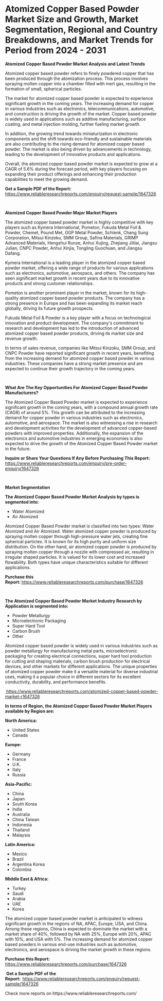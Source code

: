 <p><h1>Atomized Copper Based Powder Market Size and Growth, Market Segmentation, Regional and Country Breakdowns, and Market Trends for Period from 2024 -  2031</h1></p><p><strong>Atomized Copper Based Powder Market Analysis and Latest Trends</strong></p>
<p><p>Atomized copper based powder refers to finely powdered copper that has been produced through the atomization process. This process involves spraying molten copper into a chamber filled with inert gas, resulting in the formation of small, spherical particles.</p><p>The market for atomized copper based powder is expected to experience significant growth in the coming years. The increasing demand for copper in various industries such as electronics, telecommunications, automotive, and construction is driving the growth of the market. Copper based powder is widely used in applications such as additive manufacturing, surface coating, and metal injection molding, further fueling market growth.</p><p>In addition, the growing trend towards miniaturization in electronic components and the shift towards eco-friendly and sustainable materials are also contributing to the rising demand for atomized copper based powder. The market is also being driven by advancements in technology, leading to the development of innovative products and applications.</p><p>Overall, the atomized copper based powder market is expected to grow at a CAGR of 5.6% during the forecast period, with key players focusing on expanding their product offerings and enhancing their production capabilities to meet the growing demand.</p></p>
<p><strong>Get a Sample PDF of the Report:&nbsp;</strong> <a href="https://www.reliableresearchreports.com/enquiry/request-sample/1647326">https://www.reliableresearchreports.com/enquiry/request-sample/1647326</a></p>
<p>&nbsp;</p>
<p><strong>Atomized Copper Based Powder Major Market Players</strong></p>
<p><p>The atomized copper based powder market is highly competitive with key players such as Kymera International, Pometon, Fukuda Metal Foil & Powder, Chemet, Pound Met, GGP Metal Powder, Schlenk, Chang Sung Corporation, Mitsui Kinzoku, SMM Group, Safina Materials, GRIMP Advanced Materials, Hengshui Runze, Anhui Xujing, Zhejiang Jililai, Jiangsu Julian, CNPC Powder, Anhui Xinjia, Tongling Guochuan, and Jiangsu Dafang.</p><p>Kymera International is a leading player in the atomized copper based powder market, offering a wide range of products for various applications such as electronics, automotive, aerospace, and others. The company has seen significant market growth in recent years due to its innovative products and strong customer relationships.</p><p>Pometon is another prominent player in the market, known for its high-quality atomized copper based powder products. The company has a strong presence in Europe and has been expanding its market reach globally, driving its future growth prospects.</p><p>Fukuda Metal Foil & Powder is a key player with a focus on technological innovation and product development. The company's commitment to research and development has led to the introduction of advanced atomized copper based powder products, driving its market size and revenue growth.</p><p>In terms of sales revenue, companies like Mitsui Kinzoku, SMM Group, and CNPC Powder have reported significant growth in recent years, benefiting from the increasing demand for atomized copper based powder in various industries. These companies have a strong market presence and are expected to continue their growth trajectory in the coming years.</p></p>
<p>&nbsp;</p>
<p><strong>What Are The Key Opportunities For Atomized Copper Based Powder Manufacturers?</strong></p>
<p><p>The Atomized Copper Based Powder market is expected to experience significant growth in the coming years, with a compound annual growth rate (CAGR) of around 5%. This growth can be attributed to the increasing demand for copper powder in various industries such as electronics, automotive, and aerospace. The market is also witnessing a rise in research and development activities for the development of advanced copper-based powders with improved properties. Additionally, the expansion of the electronics and automotive industries in emerging economies is also expected to drive the growth of the Atomized Copper Based Powder market in the future.</p></p>
<p><strong>Inquire or Share Your Questions If Any Before Purchasing This Report:</strong> <a href="https://www.reliableresearchreports.com/enquiry/pre-order-enquiry/1647326">https://www.reliableresearchreports.com/enquiry/pre-order-enquiry/1647326</a></p>
<p>&nbsp;</p>
<p><strong>Market Segmentation</strong></p>
<p><strong>The Atomized Copper Based Powder Market Analysis by types is segmented into:</strong></p>
<p><ul><li>Water Atomized</li><li>Air Atomized</li></ul></p>
<p><p>Atomized Copper Based Powder market is classified into two types: Water Atomized and Air Atomized. Water atomized copper powder is produced by spraying molten copper through high-pressure water jets, creating fine spherical particles. It is known for its high purity and uniform size distribution. On the other hand, air atomized copper powder is produced by spraying molten copper through a nozzle with compressed air, resulting in irregular shaped particles. It is valued for its lower cost and increased flowability. Both types have unique characteristics suitable for different applications.</p></p>
<p><strong>Purchase this Report:&nbsp;</strong><a href="https://www.reliableresearchreports.com/purchase/1647326">https://www.reliableresearchreports.com/purchase/1647326</a></p>
<p>&nbsp;</p>
<p><strong>The Atomized Copper Based Powder Market Industry Research by Application is segmented into:</strong></p>
<p><ul><li>Powder Metallurgy</li><li>Microelectronic Packaging</li><li>Super Hard Tool</li><li>Carbon Brush</li><li>Other</li></ul></p>
<p><p>Atomized copper based powder is widely used in various industries such as powder metallurgy for manufacturing metal parts, microelectronic packaging for creating electrical connections, super hard tool production for cutting and shaping materials, carbon brush production for electrical devices, and other markets for different applications. The unique properties of atomized copper powder make it a versatile material for diverse industrial uses, making it a popular choice in different sectors for its excellent conductivity, durability, and performance benefits.</p></p>
<p><a href="https://www.reliableresearchreports.com/atomized-copper-based-powder-market-r1647326">&nbsp;https://www.reliableresearchreports.com/atomized-copper-based-powder-market-r1647326</a></p>
<p><strong>In terms of Region, the Atomized Copper Based Powder Market Players available by Region are:</strong></p>
<p>
    <p> <strong> North America: </strong>
        <ul>
            <li>United States</li>
            <li>Canada</li>
        </ul>
        </p> 
    <p> <strong> Europe: </strong>
        <ul>
            <li>Germany</li>
            <li>France</li>
            <li>U.K.</li>
            <li>Italy</li>
            <li>Russia</li>
        </ul>
        </p> 
    <p> <strong> Asia-Pacific: </strong>
        <ul>
            <li>China</li>
            <li>Japan</li>
            <li>South Korea</li>
            <li>India</li>
            <li>Australia</li>
            <li>China Taiwan</li>
            <li>Indonesia</li>
            <li>Thailand</li>
            <li>Malaysia</li>
        </ul>
        </p> 
    <p> <strong> Latin America: </strong>
        <ul>
            <li>Mexico</li>
            <li>Brazil</li>
            <li>Argentina Korea</li>
            <li>Colombia</li>
        </ul>
        </p> 
    <p> <strong> Middle East & Africa: </strong>
        <ul>
            <li>Turkey</li>
            <li>Saudi</li>
            <li>Arabia</li>
            <li>UAE</li>
            <li>Korea</li>
        </ul>
    </p>
    </p>
<p><p>The atomized copper based powder market is anticipated to witness significant growth in the regions of NA, APAC, Europe, USA, and China. Among these regions, China is expected to dominate the market with a market share of 40%, followed by NA with 25%, Europe with 20%, APAC with 10%, and USA with 5%. The increasing demand for atomized copper based powders in various end-use industries such as automotive, electronics, and aerospace is driving the market growth in these regions.</p></p>
<p><strong>Purchase this Report: </strong><a href="https://www.reliableresearchreports.com/purchase/1647326">https://www.reliableresearchreports.com/purchase/1647326</a></p>
<p>&nbsp;<strong>Get a Sample PDF of the Report:&nbsp;&nbsp;</strong><a href="https://www.reliableresearchreports.com/enquiry/request-sample/1647326">https://www.reliableresearchreports.com/enquiry/request-sample/1647326</a></p>
<p><strong></strong></p>
<p>Check more reports on https://www.reliableresearchreports.com/</p>